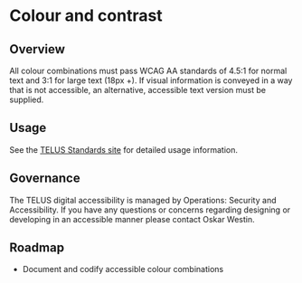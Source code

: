 # Colour and contrast

## Overview

All colour combinations must pass WCAG AA standards of 4.5:1 for normal text and 3:1 for large text (18px +). If visual information 
is conveyed in a way that is not accessible, an alternative, accessible text version must be supplied.

## Usage

See the [TELUS Standards site](https://digitalstandards.telus.com/accessibility) for detailed usage information.

## Governance

The TELUS digital accessibility is managed by Operations: Security and Accessibility. If you have any questions or concerns 
regarding designing or developing in an accessible manner please contact Oskar Westin.

## Roadmap

* Document and codify accessible colour combinations
